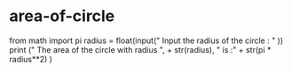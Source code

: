 # area-of-circle
from math import pi
radius = float(input(" Input the radius of the circle : " ))
print (" The area of the circle with radius ", + str(radius), " is :" + str(pi * radius**2) )
